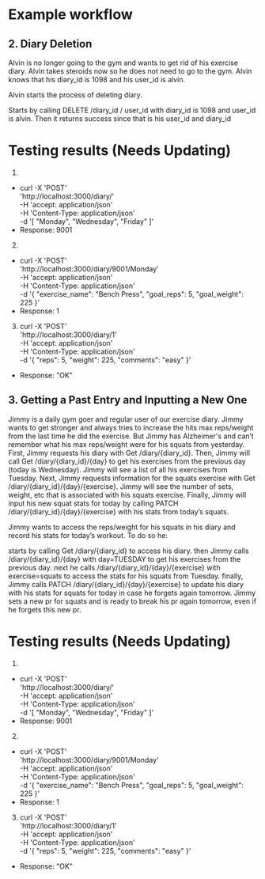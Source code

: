 # Example workflow
## 2. Diary Deletion
Alvin is no longer going to the gym and wants to get rid of his exercise diary. Alvin takes steroids now so he does not need to go to the gym. Alvin knows that his diary_id is 1098 and his user_id is alvin.

Alvin starts the process of deleting diary.

Starts by calling DELETE /diary_id / user_id with diary_id is 1098 and user_id is alvin.
Then it returns success since that is his user_id and diary_id

# Testing results (Needs Updating)

1. 
* curl -X 'POST' \
  'http://localhost:3000/diary/' \
  -H 'accept: application/json' \
  -H 'Content-Type: application/json' \
  -d '[
  "Monday", "Wednesday", "Friday"
]'
* Response: 9001

2. 
* curl -X 'POST' \
  'http://localhost:3000/diary/9001/Monday' \
  -H 'accept: application/json' \
  -H 'Content-Type: application/json' \
  -d '{
  "exercise_name": "Bench Press",
  "goal_reps": 5,
  "goal_weight": 225
}'
* Response: 1

3. curl -X 'POST' \
  'http://localhost:3000/diary/1' \
  -H 'accept: application/json' \
  -H 'Content-Type: application/json' \
  -d '{
  "reps": 5,
  "weight": 225,
  "comments": "easy"
}'
* Response: "OK"


## 3. Getting a Past Entry and Inputting a New One
Jimmy is a daily gym goer and regular user of our exercise diary. Jimmy wants to get stronger and always tries to increase the hits max reps/weight from the last time he did the exercise. But Jimmy has Alzheimer's and can’t remember what his max reps/weight were for his squats from yesterday. First, Jimmy requests his diary with Get /diary/{diary_id}. Then, Jimmy will call Get /diary/{diary_id}/{day} to get his exercises from the previous day (today is Wednesday). Jimmy will see a list of all his exercises from Tuesday. Next, Jimmy requests information for the squats exercise with Get /diary/{diary_id}/{day}/{exercise}. Jimmy will see the number of sets, weight, etc that is associated with his squats exercise. Finally, Jimmy will input his new squat stats for today by calling PATCH /diary/{diary_id}/{day}/{exercise} with his stats from today’s squats.

Jimmy wants to access the reps/weight for his squats in his diary and record his stats for today’s workout. To do so he:

starts by calling Get /diary/{diary_id} to access his diary.
then Jimmy calls /diary/{diary_id}/{day} with day=TUESDAY to get his exercises from the previous day.
next he calls /diary/{diary_id}/{day}/{exercise} with exercise=squats to access the stats for his squats from Tuesday.
finally, Jimmy calls PATCH /diary/{diary_id}/{day}/{exercise} to update his diary with his stats for squats for today in case he forgets again tomorrow.
Jimmy sets a new pr for squats and is ready to break his pr again tomorrow, even if he forgets this new pr.

# Testing results (Needs Updating)

1. 
* curl -X 'POST' \
  'http://localhost:3000/diary/' \
  -H 'accept: application/json' \
  -H 'Content-Type: application/json' \
  -d '[
  "Monday", "Wednesday", "Friday"
]'
* Response: 9001

2. 
* curl -X 'POST' \
  'http://localhost:3000/diary/9001/Monday' \
  -H 'accept: application/json' \
  -H 'Content-Type: application/json' \
  -d '{
  "exercise_name": "Bench Press",
  "goal_reps": 5,
  "goal_weight": 225
}'
* Response: 1

3. curl -X 'POST' \
  'http://localhost:3000/diary/1' \
  -H 'accept: application/json' \
  -H 'Content-Type: application/json' \
  -d '{
  "reps": 5,
  "weight": 225,
  "comments": "easy"
}'
* Response: "OK"
  
